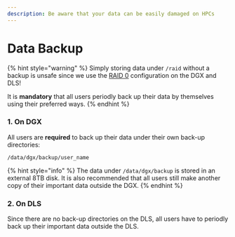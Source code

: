 ```yaml
---
description: Be aware that your data can be easily damaged on HPCs
---
```


# Data Backup

{% hint style="warning" %}
Simply storing data under `/raid` without a backup is unsafe since we use the [RAID 0](https://en.wikipedia.org/wiki/Standard_RAID_levels#RAID_0) configuration on the DGX and DLS! 

It is **mandatory** that all users periodly back up their data by themselves using their preferred ways.
{% endhint %}

### 1. On DGX

All users are **required** to back up their data under their own back-up directories:

`/data/dgx/backup/user_name`

{% hint style="info" %}
The data under `/data/dgx/backup` is stored in an external 8TB disk. It is also recommended that all users still make another copy of their important data outside the DGX.
{% endhint %}

### 2. On DLS

Since there are no back-up directories on the DLS, all users have to periodly back up their important data outside the DLS. 

